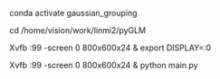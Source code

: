 conda activate gaussian_grouping

cd /home/vision/work/linmi2/pyGLM

Xvfb :99 -screen 0 800x600x24  & export DISPLAY=:0

Xvfb :99 -screen 0 800x600x24 & python main.py